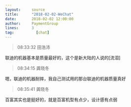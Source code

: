 ```yaml
---
layout:     source 
title:      "2018-02-02-WeChat"
date:       2018-02-02 12:00:00
author:     PaymentGroup
lines:      3 
tag:		  [chat]
---
```

> 08:33:32  田浩沛  
   
联迪的机器基本是质量最好的，这个是新大陆的人说的[流泪]  
   
> 08:34:15  龚晓冬  
   
嗯，联迪的机器耐摔，我自己测试用的那台联迪的机器质量真好  
   
> 08:35:41  龚晓冬  
   
百富其实也是挺好的，就是百富机型有点少，设计感有点弱  
   
